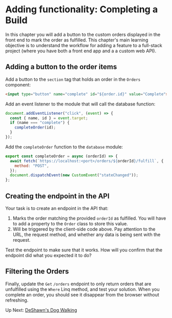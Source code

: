 # Adding functionality: Completing a Build
In this chapter you will add a button to the custom orders displayed in the front end to mark the order as fulfilled. This chapter's main learning objective is to understand the workflow for adding a feature to a full-stack project (where you have both a front end app and a a custom web API).

## Adding a button to the order items
Add a button to the `section` tag that holds an order in the `Orders` component: 
``` html
<input type="button" name="complete" id="${order.id}" value="Complete">
```
Add an event listener to the module that will call the database function:
``` javascript
document.addEventListener("click", (event) => {
  const { name, id } = event.target;
  if (name === "complete") {
    completeOrder(id);
  }
});
```
Add the `completeOrder` function to the `database` module:
``` javascript
export const completeOrder = async (orderId) => {
  await fetch(`https://localhost:<port>/orders/${orderId}/fulfill`, {
    method: "POST",
  });
  document.dispatchEvent(new CustomEvent("stateChanged"));
};
```

## Creating the endpoint in the API
Your task is to create an endpoint in the API that:
1. Marks the order matching the provided `orderId` as fulfilled. You will have to add a property to the `Order` class to store this value. 
1. Will be triggered by the client-side code above. Pay attention to the URL, the request method, and whether any data is being sent with the request. 

Test the endpoint to make sure that it works. How will you confirm that the endpoint did what you expected it to do?

## Filtering the Orders
Finally, update the `Get` `/orders` endpoint to only return orders that are unfulfilled using the `Where` Linq method, and test your solution. When you complete an order, you should see it disappear from the browser without refreshing. 


Up Next: [DeShawn's Dog Walking](./deshawns-setup.md)
